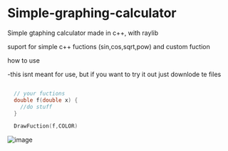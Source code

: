 # Simple-graphing-calculator

Simple gtaphing calculator made in c++, with raylib

suport for simple c++ fuctions (sin,cos,sqrt,pow) and custom fuction

how to use

  -this isnt meant for use, but if you want to try it out just downlode te files

```cpp

  // your fuctions
  double f(double x) {
    //do stuff
  }

  DrawFuction(f,COLOR)

```

![image](https://github.com/user-attachments/assets/986cdc02-c59e-45cb-94f1-4a8c00e2a609)

